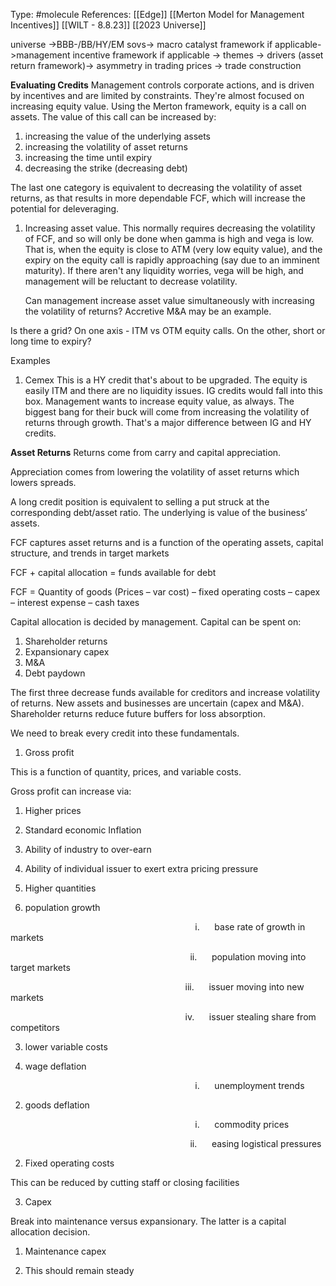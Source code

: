 Type: #molecule 
References: [[Edge]]
[[Merton Model for Management Incentives]]
[[WILT - 8.8.23]]
[[2023 Universe]]



universe ->BBB-/BB/HY/EM sovs-> macro catalyst framework if applicable->management incentive framework if applicable -> themes -> drivers (asset return framework)-> asymmetry in trading prices -> trade construction

**Evaluating Credits**
Management controls corporate actions, and is driven by incentives and are limited by constraints. They're almost focused on increasing equity value. Using the Merton framework, equity is a call on assets. The value of this call can be increased by:
1) increasing the value of the underlying assets
2) increasing the volatility of asset returns
3) increasing the time until expiry
4) decreasing the strike (decreasing debt)

The last one category is equivalent to decreasing the volatility of asset returns, as that results in more dependable FCF, which will increase the potential for deleveraging. 

1) Increasing asset value. This normally requires decreasing the volatility of FCF, and so will only be done when gamma is high and vega is low. That is, when the equity is close to ATM (very low equity value), and the expiry on the equity call is rapidly approaching (say due to an imminent maturity). If there aren't any liquidity worries, vega will be high, and management will be reluctant to decrease volatility. 

	Can management increase asset value simultaneously with increasing the volatility of returns? Accretive M&A may be an example. 

Is there a grid? On one axis - ITM vs OTM equity calls. On the other, short or long time to expiry?


Examples
1) Cemex
This is a HY credit that's about to be upgraded. The equity is easily ITM and there are no liquidity issues. IG credits would fall into this box. Management wants to increase equity value, as always. The biggest bang for their buck will come from increasing the volatility of returns through growth. That's a major difference between IG and HY credits. 



**Asset Returns**
Returns come from carry and capital appreciation.

Appreciation comes from lowering the volatility of asset returns which lowers spreads.

A long credit position is equivalent to selling a put struck at the corresponding debt/asset ratio. The underlying is value of the business’ assets.

FCF captures asset returns and is a function of the operating assets, capital structure, and trends in target markets

FCF + capital allocation = funds available for debt

FCF = Quantity of goods (Prices – var cost) – fixed operating costs – capex – interest expense – cash taxes

Capital allocation is decided by management. Capital can be spent on:

1. Shareholder returns
2. Expansionary capex
3. M&A
4. Debt paydown

The first three decrease funds available for creditors and increase volatility of returns. New assets and businesses are uncertain (capex and M&A). Shareholder returns reduce future buffers for loss absorption.

We need to break every credit into these fundamentals.

1. Gross profit

This is a function of quantity, prices, and variable costs.

Gross profit can increase via:

1. Higher prices

1. Standard economic Inflation
2. Ability of industry to over-earn
3. Ability of individual issuer to exert extra pricing pressure

3. Higher quantities

1. population growth

                                                                           i.      base rate of growth in markets

                                                                         ii.      population moving into target markets

                                                                       iii.      issuer moving into new markets

                                                                       iv.      issuer stealing share from competitors

3. lower variable costs

1. wage deflation

                                                                           i.      unemployment trends

2. goods deflation

                                                                           i.      commodity prices

                                                                         ii.      easing logistical pressures

2. Fixed operating costs

This can be reduced by cutting staff or closing facilities

3. Capex

Break into maintenance versus expansionary. The latter is a capital allocation decision.

1. Maintenance capex

1. This should remain steady
